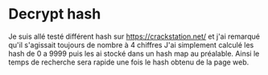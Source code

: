 # Decrypt hash
Je suis allé testé différent hash sur https://crackstation.net/
et j'ai remarqué qu'il s'agissait toujours de nombre à 4 chiffres
J'ai simplement calculé les hash de 0 a 9999 puis les ai stocké dans un hash map au préalable. Ainsi le temps de recherche sera rapide une fois le hash obtenu de la page web.
